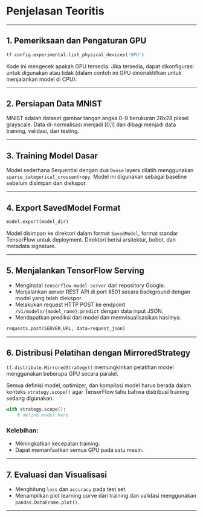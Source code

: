 # Penjelasan Teoritis

---

## 1. **Pemeriksaan dan Pengaturan GPU**

```python
tf.config.experimental.list_physical_devices('GPU')
```

Kode ini mengecek apakah GPU tersedia. Jika tersedia, dapat dikonfigurasi untuk digunakan atau tidak (dalam contoh ini GPU dinonaktifkan untuk menjalankan model di CPU).

---

## 2. **Persiapan Data MNIST**

MNIST adalah dataset gambar tangan angka 0–9 berukuran 28x28 piksel grayscale. Data di-normalisasi menjadi \[0,1] dan dibagi menjadi data training, validasi, dan testing.

---

## 3. **Training Model Dasar**

Model sederhana Sequential dengan dua `Dense` layers dilatih menggunakan `sparse_categorical_crossentropy`. Model ini digunakan sebagai baseline sebelum disimpan dan diekspor.

---

## 4. **Export SavedModel Format**

```python
model.export(model_dir)
```

Model disimpan ke direktori dalam format `SavedModel`, format standar TensorFlow untuk deployment. Direktori berisi arsitektur, bobot, dan metadata signature.

---

## 5. **Menjalankan TensorFlow Serving**

* Menginstal `tensorflow-model-server` dari repository Google.
* Menjalankan server REST API di port 8501 secara background dengan model yang telah diekspor.
* Melakukan request HTTP POST ke endpoint `/v1/models/{model_name}:predict` dengan data input JSON.
* Mendapatkan prediksi dari model dan memvisualisasikan hasilnya.

```python
requests.post(SERVER_URL, data=request_json)
```

---

## 6. **Distribusi Pelatihan dengan MirroredStrategy**

`tf.distribute.MirroredStrategy()` memungkinkan pelatihan model menggunakan beberapa GPU secara paralel.

Semua definisi model, optimizer, dan kompilasi model harus berada dalam konteks `strategy.scope()` agar TensorFlow tahu bahwa distribusi training sedang digunakan.

```python
with strategy.scope():
    # define model here
```

### Kelebihan:

* Meningkatkan kecepatan training.
* Dapat memanfaatkan semua GPU pada satu mesin.

---

## 7. **Evaluasi dan Visualisasi**

* Menghitung `loss` dan `accuracy` pada test set.
* Menampilkan plot learning curve dari training dan validasi menggunakan `pandas.DataFrame.plot()`.

---
